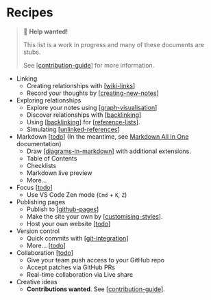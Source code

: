 # Recipes

> 👋 **Help wanted!**
>
> This list is a work in progress and many of these documents are stubs.
>
> See [[contribution-guide]] for more information.

- Linking
  - Creating relationships with [[wiki-links]]
  - Record your thoughts by [[creating-new-notes]]
- Exploring relationships
  - Explore your notes using [[graph-visualisation]]
  - Discover relationships with [[backlinking]]
  - Using [[backlinking]] for [[reference-lists]].
  - Simulating [[unlinked-references]]
- Markdown [[todo]] (In the meantime, see [Markdown All In One](https://marketplace.visualstudio.com/items?itemName=yzhang.markdown-all-in-one) documentation)
  - Draw [[diagrams-in-markdown]] with additional extensions.
  - Table of Contents
  - Checklists
  - Markdown live preview
  - More...
- Focus [[todo]]
  - Use VS Code Zen mode (`Cmd` + `K`, `Z`)
- Publishing pages
  - Publish to [[github-pages]]
  - Make the site your own by [[customising-styles]].
  - Host your own website [[todo]]
- Version control
  - Quick commits with [[git-integration]]
  - More... [[todo]]
- Collaboration [[todo]]
  - Give your team push access to your GitHub repo
  - Accept patches via GitHub PRs
  - Real-time collaboration via Live share
- Creative ideas
  - **Contributions wanted**. See [[contribution-guide]].
  
[//begin]: # "Autogenerated link references for markdown compatibility"
[contribution-guide]: contribution-guide "Contribution Guide"
[wiki-links]: wiki-links "Wiki Links"
[creating-new-notes]: creating-new-notes "Creating New Notes"
[graph-visualisation]: graph-visualisation "Graph visualisation"
[backlinking]: backlinking "Backlinking"
[reference-lists]: reference-lists "Reference Lists"
[unlinked-references]: unlinked-references "Unlinked references"
[todo]: todo "Todo"
[github-pages]: github-pages "Github Pages"
[customising-styles]: customising-styles "Customising Styles"
[git-integration]: git-integration "Git integration"
[diagrams-in-markdown]: diagrams-in-markdown "Diagrams in Markdown"
[//end]: # "Autogenerated link references"